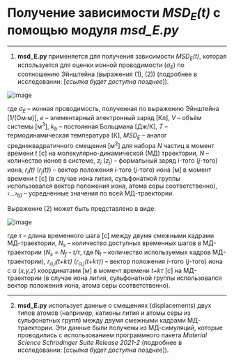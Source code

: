 # Получение зависимости _MSD<sub>E</sub>(t)_ с помощью модуля _msd_E.py_

-----

1) **msd_E.py** применяется для получения зависимости _MSD<sub>E</sub>(t)_, которая используется для оценки ионной проводимости (_σ<sub>E</sub>_) по соотношению Эйнштейна (выражения (1), (2)) (подробнее в исследовании: [_ссылка будет доступна позднее_]).

![image](https://github.com/user-attachments/assets/e96d6a62-5089-4ec5-8533-cd5a1b8819fc)

где _σ<sub>E</sub>_ – ионная проводимость, полученная по выражению Эйнштейна [1/(Ом∙м)], _e_ – элементарный электронный заряд [Кл], _V_ – объём системы [м<sup>3</sup>], _k<sub>b</sub>_ – постоянная Больцмана [Дж/К], _T_ – термодинамическая температура [К], _MSD<sub>E</sub>_ – аналог среднеквадратичного смещения [м<sup>2</sup>] для набора _N_ частиц в момент времени _t_ [с] на молекулярно-динамической (МД) траектории, _N_ – количество ионов в системе, _z<sub>i</sub>_ (_z<sub>j</sub>_) – формальный заряд _i_-того (_j_-того) иона, _r<sub>i</sub>(t)_ (_r<sub>j</sub>(t)_) – вектор положения _i_-того (_j_-того) иона [м] в момент времени _t_ [с] (в случае иона лития, сульфонатной группы использовался вектор положения иона, атома серы соответственно), _‹...›<sub>t0</sub>_ – усредненные значения по всей МД-траектории.

Выражение (2) может быть представлено в виде:

![image](https://github.com/user-attachments/assets/db19d0d8-a782-4016-bef6-c3fb3597baf6)

где _τ_ – длина временного шага [с] между двумя смежными кадрами МД-траектории, _N<sub>s</sub>_ – количество доступных временных шагов в МД-траектории (_N<sub>s</sub> = N<sub>f</sub> - t/τ_, где N<sub>f</sub> – количество используемых кадров МД-траектории), _r<sub>α,i</sub>(t+kτ)_ (_r<sub>α,j</sub>(t+kτ)_) – вектор положения _i_-того (_j_-того) иона с _α_ (_x,y,z_) координатами [м] в момент времени _t+kτ_ [с] на МД-траектории (в случае иона лития, сульфонатной группы использовался вектор положения иона, атома серы соответственно).

-----

2) **msd_E.py** использует данные о смещениях (displacements) двух типов атомов (например, катионы лития и атомы серы из сульфонатных групп) между двумя смежными кадрами МД-траектории. Эти данные были получены из МД-симуляций, которые проводились с использованием программного пакета _Material Science Schrodinger Suite Release 2021-2_ (подробнее в исследовании: [_ссылка будет доступна позднее_]).
